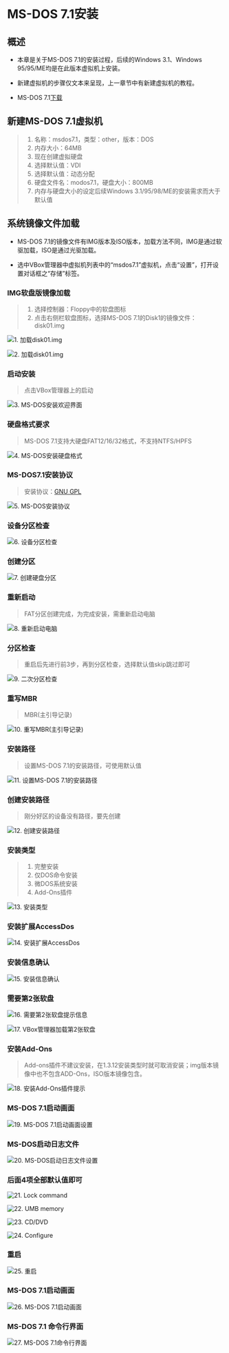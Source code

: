 # MS-DOS 7.1安装

## 概述
* 本章是关于MS-DOS 7.1的安装过程，后续的Windows 3.1、Windows 95/95/ME均是在此版本虚拟机上安装。

* 新建虚拟机的步骤仅文本来呈现，上一章节中有新建虚拟机的教程。

* MS-DOS 7.1[下载](https://winworldpc.com/product/ms-dos/7x)

## 新建MS-DOS 7.1虚拟机

> 1. 名称：msdos7.1，类型：other，版本：DOS
> 2. 内存大小：64MB
> 3. 现在创建虚拟硬盘
> 4. 选择默认值：VDI
> 5. 选择默认值：动态分配
> 6. 硬盘文件名：modos7.1，硬盘大小：800MB
> 7. 内存与硬盘大小的设定后续Windows 3.1/95/98/ME的安装需求而大于默认值

## 系统镜像文件加载
* MS-DOS 7.1的镜像文件有IMG版本及ISO版本，加载方法不同，IMG是通过软驱加载，ISO是通过光驱加载。

* 选中VBox管理器中虚拟机列表中的“msdos7.1”虚拟机，点击“设置”，打开设置对话框之“存储”标签。

### IMG软盘版镜像加载
> 1. 选择控制器：Floppy中的软盘图标
> 2. 点击右侧栏软盘图标，选择MS-DOS 7.1的Disk1的镜像文件：disk01.img

![1. 加载disk01.img](http://wintutorial-1254400168.cossh.myqcloud.com/install/msdos/1.onloadimg1.png)

![2. 加载disk01.img](http://wintutorial-1254400168.cossh.myqcloud.com/install/msdos/2.onloadimg2.png)

### 启动安装
> 点击VBox管理器上的启动

![3. MS-DOS安装欢迎界面](http://wintutorial-1254400168.cossh.myqcloud.com/install/msdos/3.msdos71setup.png)

### 硬盘格式要求
> MS-DOS 7.1支持大硬盘FAT12/16/32格式，不支持NTFS/HPFS

![4. MS-DOS安装硬盘格式](http://wintutorial-1254400168.cossh.myqcloud.com/install/msdos/4.msdos71setup2.png)

### MS-DOS7.1安装协议
> 安装协议：[GNU GPL](http://www.gnu.org/licenses/licenses.en.html)

![5. MS-DOS安装协议](http://wintutorial-1254400168.cossh.myqcloud.com/install/msdos/5.msdosgpl.png)

### 设备分区检查

![6. 设备分区检查](http://wintutorial-1254400168.cossh.myqcloud.com/install/msdos/6.checkpartitions.png)

### 创建分区

![7. 创建硬盘分区](http://wintutorial-1254400168.cossh.myqcloud.com/install/msdos/7.createpartitions.png)

### 重新启动
> FAT分区创建完成，为完成安装，需重新启动电脑

![8. 重新启动电脑](http://wintutorial-1254400168.cossh.myqcloud.com/install/msdos/8.reboot.png)

### 分区检查
> 重启后先进行前3步，再到分区检查，选择默认值skip跳过即可

![9. 二次分区检查](http://wintutorial-1254400168.cossh.myqcloud.com/install/msdos/12.checkpartitions2.png)

### 重写MBR
> MBR(主引导记录)

![10. 重写MBR(主引导记录)](http://wintutorial-1254400168.cossh.myqcloud.com/install/msdos/13.rewritembr.png)

### 安装路径
> 设置MS-DOS 7.1的安装路径，可使用默认值

![11. 设置MS-DOS 7.1的安装路径](http://wintutorial-1254400168.cossh.myqcloud.com/install/msdos/14.installpath.png)

### 创建安装路径
> 刚分好区的设备没有路径，要先创建

![12. 创建安装路径](http://wintutorial-1254400168.cossh.myqcloud.com/install/msdos/15.createpath.png)

### 安装类型
> 1. 完整安装
> 2. 仅DOS命令安装
> 3. 微DOS系统安装
> 4. Add-Ons插件

![13. 安装类型](http://wintutorial-1254400168.cossh.myqcloud.com/install/msdos/16.fullinstall.png)

### 安装扩展AccessDos

![14. 安装扩展AccessDos](http://wintutorial-1254400168.cossh.myqcloud.com/install/msdos/17.checkinstall.png)

### 安装信息确认

![15. 安装信息确认](http://wintutorial-1254400168.cossh.myqcloud.com/install/msdos/18.toinstall.png)

### 需要第2张软盘

![16. 需要第2张软盘提示信息](http://wintutorial-1254400168.cossh.myqcloud.com/install/msdos/19.disk2.png)

![17. VBox管理器加载第2张软盘](http://wintutorial-1254400168.cossh.myqcloud.com/install/msdos/20.insertdisk2.png)

### 安装Add-Ons
> Add-ons插件不建议安装，在1.3.12安装类型时就可取消安装；img版本镜像中也不包含ADD-Ons，ISO版本镜像包含。

![18. 安装Add-Ons插件提示](http://wintutorial-1254400168.cossh.myqcloud.com/install/msdos/21.addons.png)

### MS-DOS 7.1启动画面
![19. MS-DOS 7.1启动画面设置](http://wintutorial-1254400168.cossh.myqcloud.com/install/msdos/22.doslogo.png)

### MS-DOS启动日志文件
![20. MS-DOS启动日志文件设置](http://wintutorial-1254400168.cossh.myqcloud.com/install/msdos/23.startlog.png)

### 后面4项全部默认值即可
![21. Lock command](http://wintutorial-1254400168.cossh.myqcloud.com/install/msdos/24.lock.png)

![22. UMB memory](http://wintutorial-1254400168.cossh.myqcloud.com/install/msdos/25.umb.png)

![23. CD/DVD](http://wintutorial-1254400168.cossh.myqcloud.com/install/msdos/26.loadboth.png)

![24. Configure](http://wintutorial-1254400168.cossh.myqcloud.com/install/msdos/27.configure.png)

### 重启

![25. 重启](http://wintutorial-1254400168.cossh.myqcloud.com/install/msdos/28.reboot2.png)

### MS-DOS 7.1启动画面

![26. MS-DOS 7.1启动画面](http://wintutorial-1254400168.cossh.myqcloud.com/install/msdos/29.msdosstart.png)

### MS-DOS 7.1 命令行界面
![27. MS-DOS 7.1命令行界面](http://wintutorial-1254400168.cossh.myqcloud.com/install/msdos/30.commandline.png)
